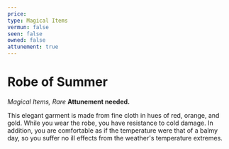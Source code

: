 ```yaml
---
price: 
type: Magical Items
vermun: false
seen: false
owned: false
attunement: true
---
```

# Robe of Summer

*Magical Items, Rare* **Attunement needed.**

This elegant garment is made from fine cloth in hues of red, orange, and gold. While you wear the robe, you have resistance to cold damage. In addition, you are comfortable as if the temperature were that of a balmy day, so you suffer no ill effects from the weather's temperature extremes.